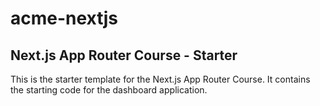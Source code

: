# acme-nextjs

## Next.js App Router Course - Starter

This is the starter template for the Next.js App Router Course. It contains the starting code for the dashboard application.
